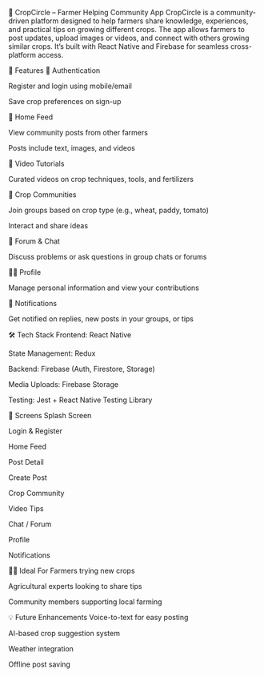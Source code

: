 🌾 CropCircle – Farmer Helping Community App
CropCircle is a community-driven platform designed to help farmers share knowledge, experiences, and practical tips on growing different crops. The app allows farmers to post updates, upload images or videos, and connect with others growing similar crops. It’s built with React Native and Firebase for seamless cross-platform access.

🚀 Features
🔐 Authentication

Register and login using mobile/email

Save crop preferences on sign-up

🏡 Home Feed

View community posts from other farmers

Posts include text, images, and videos

🎥 Video Tutorials

Curated videos on crop techniques, tools, and fertilizers

🌾 Crop Communities

Join groups based on crop type (e.g., wheat, paddy, tomato)

Interact and share ideas

💬 Forum & Chat

Discuss problems or ask questions in group chats or forums

🧑‍🌾 Profile

Manage personal information and view your contributions

🔔 Notifications

Get notified on replies, new posts in your groups, or tips

🛠️ Tech Stack
Frontend: React Native

State Management: Redux

Backend: Firebase (Auth, Firestore, Storage)

Media Uploads: Firebase Storage

Testing: Jest + React Native Testing Library

📱 Screens
Splash Screen

Login & Register

Home Feed

Post Detail

Create Post

Crop Community

Video Tips

Chat / Forum

Profile

Notifications

👨‍🌾 Ideal For
Farmers trying new crops

Agricultural experts looking to share tips

Community members supporting local farming

💡 Future Enhancements
Voice-to-text for easy posting

AI-based crop suggestion system

Weather integration

Offline post saving
